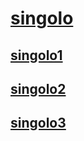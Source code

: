 # [singolo](https://dzinrai.github.io/singolo/singolo.html)
## [singolo1](https://dzinrai.github.io/singolo/singolo1.html)
## [singolo2](https://dzinrai.github.io/singolo/singolo2.html)
## [singolo3](https://dzinrai.github.io/singolo/singolo3.html)
